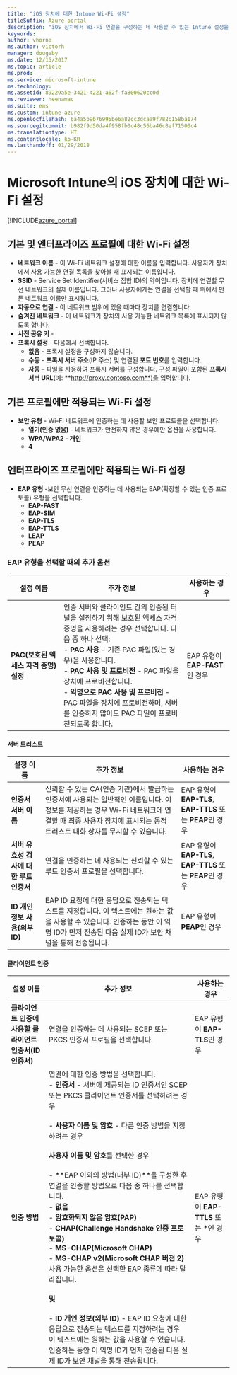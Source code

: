 ```yaml
---
title: "iOS 장치에 대한 Intune Wi-Fi 설정"
titleSuffix: Azure portal
description: "iOS 장치에서 Wi-Fi 연결을 구성하는 데 사용할 수 있는 Intune 설정을 알아봅니다.\""
keywords: 
author: vhorne
ms.author: victorh
manager: dougeby
ms.date: 12/15/2017
ms.topic: article
ms.prod: 
ms.service: microsoft-intune
ms.technology: 
ms.assetid: 89229a5e-3421-4221-a62f-fa800620cc0d
ms.reviewer: heenamac
ms.suite: ems
ms.custom: intune-azure
ms.openlocfilehash: 6a4a5b9b76995be6a82cc3dcaa9f782c158ba174
ms.sourcegitcommit: b982f9d50da4f958fb0c48c56ba46c8ef71500c4
ms.translationtype: HT
ms.contentlocale: ko-KR
ms.lasthandoff: 01/29/2018
---
```

# <a name="wi-fi-settings-for-ios-devices-in-microsoft-intune"></a>Microsoft Intune의 iOS 장치에 대한 Wi-Fi 설정

[!INCLUDE[azure_portal](./includes/azure_portal.md)]



## <a name="wi-fi-settings-for-basic-and-enterprise-profiles"></a>기본 및 엔터프라이즈 프로필에 대한 Wi-Fi 설정

- **네트워크 이름** - 이 Wi-Fi 네트워크 설정에 대한 이름을 입력합니다. 사용자가 장치에서 사용 가능한 연결 목록을 찾아볼 때 표시되는 이름입니다.
- **SSID** - Service Set Identifier(서비스 집합 ID)의 약어입니다. 장치에 연결할 무선 네트워크의 실제 이름입니다. 그러나 사용자에게는 연결을 선택할 때 위에서 만든 네트워크 이름만 표시됩니다.
- **자동으로 연결** - 이 네트워크 범위에 있을 때마다 장치를 연결합니다.
- **숨겨진 네트워크** - 이 네트워크가 장치의 사용 가능한 네트워크 목록에 표시되지 않도록 합니다.
- **사전 공유 키** - 
- **프록시 설정** - 다음에서 선택합니다.
    - **없음** - 프록시 설정을 구성하지 않습니다.
    - **수동** - **프록시 서버 주소**(IP 주소) 및 연결된 **포트 번호**를 입력합니다.
    - **자동** – 파일을 사용하여 프록시 서버를 구성합니다. 구성 파일이 포함된 **프록시 서버 URL**(예: **http://proxy.contoso.com**)을 입력합니다.

## <a name="wi-fi-settings-for-basic-profiles-only"></a>기본 프로필에만 적용되는 Wi-Fi 설정

- **보안 유형** - Wi-Fi 네트워크에 인증하는 데 사용할 보안 프로토콜을 선택합니다.
    - **열기(인증 없음)** - 네트워크가 안전하지 않은 경우에만 옵션을 사용합니다.
    - **WPA/WPA2 - 개인**
    - **4**

## <a name="wi-fi-settings-for-enterprise-profiles-only"></a>엔터프라이즈 프로필에만 적용되는 Wi-Fi 설정

- **EAP 유형** -보안 무선 연결을 인증하는 데 사용되는 EAP(확장할 수 있는 인증 프로토콜) 유형을 선택합니다.
    - **EAP-FAST**
    - **EAP-SIM**
    - **EAP-TLS**
    - **EAP-TTLS**
    - **LEAP**
    - **PEAP**

### <a name="further-options-when-you-choose-an-eap-type"></a>EAP 유형을 선택할 때의 추가 옵션


|설정 이름|추가 정보|사용하는 경우|
|--------------|-------------|----------|
|**PAC(보호된 액세스 자격 증명) 설정**|인증 서버와 클라이언트 간의 인증된 터널을 설정하기 위해 보호된 액세스 자격 증명을 사용하려는 경우 선택합니다. 다음 중 하나 선택:<br>- **PAC 사용** - 기존 PAC 파일(있는 경우)을 사용합니다.<br>- **PAC 사용 및 프로비전** - PAC 파일을 장치에 프로비전합니다.<br>- **익명으로 PAC 사용 및 프로비전** - PAC 파일을 장치에 프로비전하며, 서버를 인증하지 않아도 PAC 파일이 프로비전되도록 합니다.|EAP 유형이 **EAP-FAST**인 경우|

#### <a name="server-trust"></a>서버 트러스트


|설정 이름|추가 정보|사용하는 경우|
|--------------|-------------|----------|
|**인증서 서버 이름**|신뢰할 수 있는 CA(인증 기관)에서 발급하는 인증서에 사용되는 일반적인 이름입니다. 이 정보를 제공하는 경우 Wi-Fi 네트워크에 연결할 때 최종 사용자 장치에 표시되는 동적 트러스트 대화 상자를 무시할 수 있습니다.|EAP 유형이 **EAP-TLS**, **EAP-TTLS** 또는 **PEAP**인 경우|
|**서버 유효성 검사에 대한 루트 인증서**|연결을 인증하는 데 사용되는 신뢰할 수 있는 루트 인증서 프로필을 선택합니다. |EAP 유형이 **EAP-TLS**, **EAP-TTLS** 또는 **PEAP**인 경우|
|**ID 개인 정보 사용(외부 ID)**|EAP ID 요청에 대한 응답으로 전송되는 텍스트를 지정합니다. 이 텍스트에는 원하는 값을 사용할 수 있습니다. 인증하는 동안 이 익명 ID가 먼저 전송된 다음 실제 ID가 보안 채널을 통해 전송됩니다.|EAP 유형이 **PEAP**인 경우|


#### <a name="client-authentication"></a>클라이언트 인증


|설정 이름|추가 정보|사용하는 경우|
|--------------|-------------|----------|
|**클라이언트 인증에 사용할 클라이언트 인증서(ID 인증서)**|연결을 인증하는 데 사용되는 SCEP 또는 PKCS 인증서 프로필을 선택합니다.|EAP 유형이 **EAP-TLS**인 경우|
|**인증 방법**|연결에 대한 인증 방법을 선택합니다.<br>- **인증서** - 서버에 제공되는 ID 인증서인 SCEP 또는 PKCS 클라이언트 인증서를 선택하려는 경우<br><br>- **사용자 이름 및 암호** - 다른 인증 방법을 지정하려는 경우 <br><br>**사용자 이름 및 암호**를 선택한 경우<br><br>-  **EAP 이외의 방법(내부 ID)**을 구성한 후 연결을 인증할 방법으로 다음 중 하나를 선택합니다.<br>- **없음**<br>- **암호화되지 않은 암호(PAP)**<br>- **CHAP(Challenge Handshake 인증 프로토콜)**<br>- **MS-CHAP(Microsoft CHAP)**<br>- **MS-CHAP v2(Microsoft CHAP 버전 2)**<br>사용 가능한 옵션은 선택한 EAP 종류에 따라 달라집니다.<br><br>**및**<br><br>- **ID 개인 정보(외부 ID)** - EAP ID 요청에 대한 응답으로 전송되는 텍스트를 지정하려는 경우 이 텍스트에는 원하는 값을 사용할 수 있습니다. 인증하는 동안 이 익명 ID가 먼저 전송된 다음 실제 ID가 보안 채널을 통해 전송됩니다.|EAP 유형이 **EAP-TTLS** 또는 *인 경우
